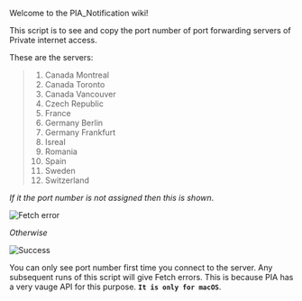 Welcome to the PIA_Notification wiki!


This script is to see and copy the port number of port forwarding servers of Private internet access.

These are the servers:

> 1. Canada Montreal
> 2. Canada Toronto
> 3. Canada Vancouver
> 4. Czech Republic
> 5. France
> 6. Germany Berlin
> 7. Germany Frankfurt
> 8. Isreal
> 9. Romania
> 10. Spain
> 11. Sweden
> 12. Switzerland


_If it the port number is not assigned then this is shown_.

![Fetch error](https://res.cloudinary.com/dhqfxgoeo/image/upload/v1546158157/b.png)


_Otherwise_ 

![Success](https://res.cloudinary.com/dhqfxgoeo/image/upload/v1546158157/a.png)


You can only see port number first time you connect to the server. Any subsequent runs of this script will give Fetch errors.
This is because PIA has a very vauge API for this purpose. **`It is only for macOS`**.
